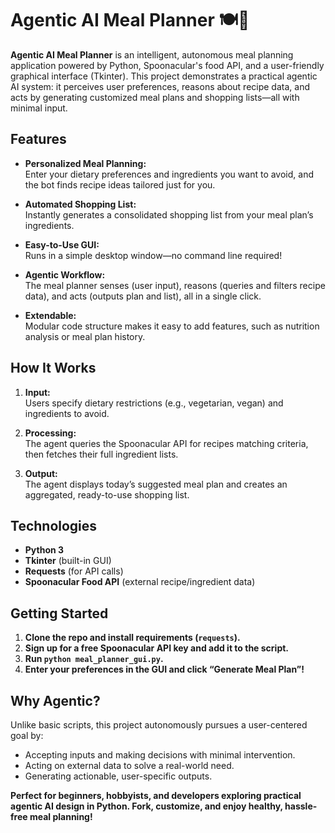 # Agentic AI Meal Planner 🍽️🤖

**Agentic AI Meal Planner** is an intelligent, autonomous meal planning application powered by Python, Spoonacular's food API, and a user-friendly graphical interface (Tkinter). This project demonstrates a practical agentic AI system: it perceives user preferences, reasons about recipe data, and acts by generating customized meal plans and shopping lists—all with minimal input.

## Features

- **Personalized Meal Planning:**  
  Enter your dietary preferences and ingredients you want to avoid, and the bot finds recipe ideas tailored just for you.

- **Automated Shopping List:**  
  Instantly generates a consolidated shopping list from your meal plan’s ingredients.

- **Easy-to-Use GUI:**  
  Runs in a simple desktop window—no command line required!

- **Agentic Workflow:**  
  The meal planner senses (user input), reasons (queries and filters recipe data), and acts (outputs plan and list), all in a single click.

- **Extendable:**  
  Modular code structure makes it easy to add features, such as nutrition analysis or meal plan history.

## How It Works

1. **Input:**  
   Users specify dietary restrictions (e.g., vegetarian, vegan) and ingredients to avoid.

2. **Processing:**  
   The agent queries the Spoonacular API for recipes matching criteria, then fetches their full ingredient lists.

3. **Output:**  
   The agent displays today’s suggested meal plan and creates an aggregated, ready-to-use shopping list.

## Technologies

- **Python 3**
- **Tkinter** (built-in GUI)
- **Requests** (for API calls)
- **Spoonacular Food API** (external recipe/ingredient data)

## Getting Started

1. **Clone the repo and install requirements (`requests`).**
2. **Sign up for a free Spoonacular API key and add it to the script.**
3. **Run `python meal_planner_gui.py`.**
4. **Enter your preferences in the GUI and click “Generate Meal Plan”!**

## Why Agentic?

Unlike basic scripts, this project autonomously pursues a user-centered goal by:
- Accepting inputs and making decisions with minimal intervention.
- Acting on external data to solve a real-world need.
- Generating actionable, user-specific outputs.

**Perfect for beginners, hobbyists, and developers exploring practical agentic AI design in Python. Fork, customize, and enjoy healthy, hassle-free meal planning!**
